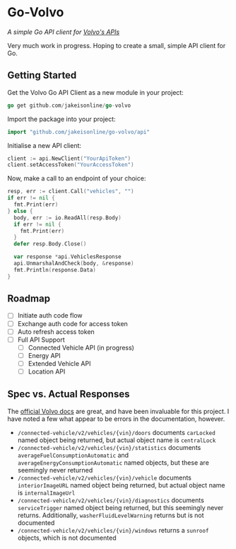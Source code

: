 # Go-Volvo
*A simple Go API client for [Volvo's APIs](https://developer.volvocars.com/apis/)*

Very much work in progress. Hoping to create a small, simple API client for Go.

## Getting Started

Get the Volvo Go API Client as a new module in your project:

```go
go get github.com/jakeisonline/go-volvo
```

Import the package into your project:

```go
import "github.com/jakeisonline/go-volvo/api"
```

Initialise a new API client:

```go
client := api.NewClient("YourApiToken")
client.setAccessToken("YourAccessToken")
```

Now, make a call to an endpoint of your choice:

```go
resp, err := client.Call("vehicles", "")
if err != nil {
  fmt.Print(err)
} else {
  body, err := io.ReadAll(resp.Body)
  if err != nil {
    fmt.Print(err)
  }
  defer resp.Body.Close()

  var response *api.VehiclesResponse
  api.UnmarshalAndCheck(body, &response)
  fmt.Println(response.Data)
}
```

## Roadmap

- [ ] Initiate auth code flow
- [ ] Exchange auth code for access token
- [ ] Auto refresh access token
- [ ] Full API Support
  - [ ] Connected Vehicle API (in progress)
  - [ ] Energy API
  - [ ] Extended Vehicle API
  - [ ] Location API

## Spec vs. Actual Responses

The [official Volvo docs](https://developer.volvocars.com/apis/) are great, and have been invaluable for this project. I have noted a few what appear to be errors in the documentation, however.

* `/connected-vehicle/v2/vehicles/{vin}/doors` documents `carLocked` named object being returned, but actual object name is `centralLock`
* `/connected-vehicle/v2/vehicles/{vin}/statistics` documents `averageFuelConsumptionAutomatic` and `averageEnergyConsumptionAutomatic` named objects, but these are seemingly never returned
* `/connected-vehicle/v2/vehicles/{vin}/vehicle` documents `interiorImageURL` named object being returned, but actual object name is `internalImageUrl`
* `/connected-vehicle/v2/vehicles/{vin}/diagnostics` documents `serviceTrigger` named object being returned, but this seemingly never returns. Additionally, `washerFluidLevelWarning` returns but is not documented
* `/connected-vehicle/v2/vehicles/{vin}/windows` returns a `sunroof` objects, which is not documented
